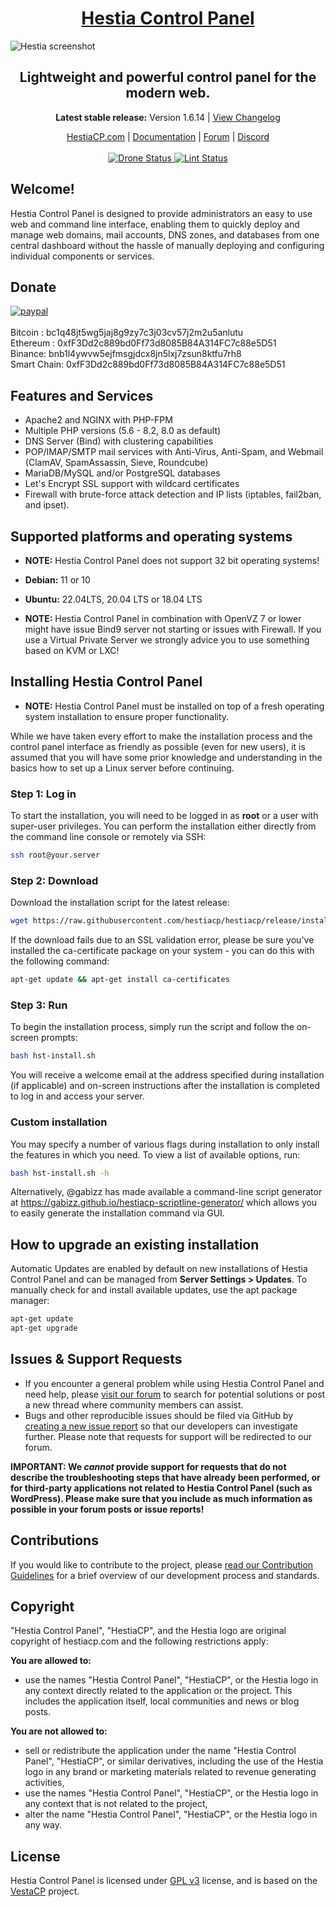 <h1 align="center"><a href="https://www.hestiacp.com/">Hestia Control Panel</a></h1>

![Hestia screenshot](https://hestiacp.com/img/screen_HestiaServer-dark.png)

<h2 align="center">Lightweight and powerful control panel for the modern web.</h2>

<p align="center"><strong>Latest stable release:</strong> Version 1.6.14 | <a href="https://github.com/hestiacp/hestiacp/blob/release/CHANGELOG.md">View Changelog</a></p>

<p align="center">
	<a href="https://www.hestiacp.com/">HestiaCP.com</a> |
	<a href="https://docs.hestiacp.com/">Documentation</a> |
	<a href="https://forum.hestiacp.com/">Forum</a> |
	<a href="https://discord.gg/nXRUZch">Discord</a>
	<br/><br/>
	<a href="https://drone.hestiacp.com/hestiacp/hestiacp">
		<img src="https://drone.hestiacp.com/api/badges/hestiacp/hestiacp/status.svg?ref=refs/heads/main" alt="Drone Status"/>
	</a>
	<a href="https://github.com/hestiacp/hestiacp/actions/workflows/lint.yml">
		<img src="https://github.com/hestiacp/hestiacp/actions/workflows/lint.yml/badge.svg" alt="Lint Status"/>
	</a>
</p>

## **Welcome!**

Hestia Control Panel is designed to provide administrators an easy to use web and command line interface, enabling them to quickly deploy and manage web domains, mail accounts, DNS zones, and databases from one central dashboard without the hassle of manually deploying and configuring individual components or services.

## Donate

[![paypal](https://www.paypalobjects.com/en_US/i/btn/btn_donateCC_LG.gif)](https://www.paypal.com/cgi-bin/webscr?cmd=_s-xclick&hosted_button_id=ST87LQH2CHGLA)<br /><br />
Bitcoin : bc1q48jt5wg5jaj8g9zy7c3j03cv57j2m2u5anlutu<br>
Ethereum : 0xfF3Dd2c889bd0Ff73d8085B84A314FC7c88e5D51<br>
Binance: bnb1l4ywvw5ejfmsgjdcx8jn5lxj7zsun8ktfu7rh8<br>
Smart Chain: 0xfF3Dd2c889bd0Ff73d8085B84A314FC7c88e5D51<br>

## Features and Services

- Apache2 and NGINX with PHP-FPM
- Multiple PHP versions (5.6 - 8.2, 8.0 as default)
- DNS Server (Bind) with clustering capabilities
- POP/IMAP/SMTP mail services with Anti-Virus, Anti-Spam, and Webmail (ClamAV, SpamAssassin, Sieve, Roundcube)
- MariaDB/MySQL and/or PostgreSQL databases
- Let's Encrypt SSL support with wildcard certificates
- Firewall with brute-force attack detection and IP lists (iptables, fail2ban, and ipset).

## Supported platforms and operating systems

- **NOTE:** Hestia Control Panel does not support 32 bit operating systems!

- **Debian:** 11 or 10
- **Ubuntu:** 22.04LTS, 20.04 LTS or 18.04 LTS

- **NOTE:** Hestia Control Panel in combination with OpenVZ 7 or lower might have issue Bind9 server not starting or issues with Firewall. If you use a Virtual Private Server we strongly advice you to use something based on KVM or LXC!

## Installing Hestia Control Panel

- **NOTE:** Hestia Control Panel must be installed on top of a fresh operating system installation to ensure proper functionality.

While we have taken every effort to make the installation process and the control panel interface as friendly as possible (even for new users), it is assumed that you will have some prior knowledge and understanding in the basics how to set up a Linux server before continuing.

### Step 1: Log in

To start the installation, you will need to be logged in as **root** or a user with super-user privileges. You can perform the installation either directly from the command line console or remotely via SSH:

```bash
ssh root@your.server
```

### Step 2: Download

Download the installation script for the latest release:

```bash
wget https://raw.githubusercontent.com/hestiacp/hestiacp/release/install/hst-install.sh
```

If the download fails due to an SSL validation error, please be sure you've installed the ca-certificate package on your system - you can do this with the following command:

```bash
apt-get update && apt-get install ca-certificates
```

### Step 3: Run

To begin the installation process, simply run the script and follow the on-screen prompts:

```bash
bash hst-install.sh
```

You will receive a welcome email at the address specified during installation (if applicable) and on-screen instructions after the installation is completed to log in and access your server.

### Custom installation

You may specify a number of various flags during installation to only install the features in which you need. To view a list of available options, run:

```bash
bash hst-install.sh -h
```

Alternatively, @gabizz has made available a command-line script generator at <https://gabizz.github.io/hestiacp-scriptline-generator/> which allows you to easily generate the installation command via GUI.

## How to upgrade an existing installation

Automatic Updates are enabled by default on new installations of Hestia Control Panel and can be managed from **Server Settings > Updates**. To manually check for and install available updates, use the apt package manager:

```bash
apt-get update
apt-get upgrade
```

## Issues & Support Requests

- If you encounter a general problem while using Hestia Control Panel and need help, please [visit our forum](https://forum.hestiacp.com/) to search for potential solutions or post a new thread where community members can assist.
- Bugs and other reproducible issues should be filed via GitHub by [creating a new issue report](https://github.com/hestiacp/hestiacp/issues) so that our developers can investigate further. Please note that requests for support will be redirected to our forum.

**IMPORTANT: We _cannot_ provide support for requests that do not describe the troubleshooting steps that have already been performed, or for third-party applications not related to Hestia Control Panel (such as WordPress). Please make sure that you include as much information as possible in your forum posts or issue reports!**

## Contributions

If you would like to contribute to the project, please [read our Contribution Guidelines](https://github.com/hestiacp/hestiacp/blob/release/CONTRIBUTING.md) for a brief overview of our development process and standards.

## Copyright

"Hestia Control Panel", "HestiaCP", and the Hestia logo are original copyright of hestiacp.com and the following restrictions apply:

**You are allowed to:**

- use the names "Hestia Control Panel", "HestiaCP", or the Hestia logo in any context directly related to the application or the project. This includes the application itself, local communities and news or blog posts.

**You are not allowed to:**

- sell or redistribute the application under the name "Hestia Control Panel", "HestiaCP", or similar derivatives, including the use of the Hestia logo in any brand or marketing materials related to revenue generating activities,
- use the names "Hestia Control Panel", "HestiaCP", or the Hestia logo in any context that is not related to the project,
- alter the name "Hestia Control Panel", "HestiaCP", or the Hestia logo in any way.

## License

Hestia Control Panel is licensed under [GPL v3](https://github.com/hestiacp/hestiacp/blob/release/LICENSE) license, and is based on the [VestaCP](https://www.vestacp.com/) project.<br>
